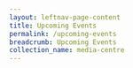 ```yaml
---
layout: leftnav-page-content
title: Upcoming Events
permalink: /upcoming-events
breadcrumb: Upcoming Events
collection_name: media-centre
---
```

